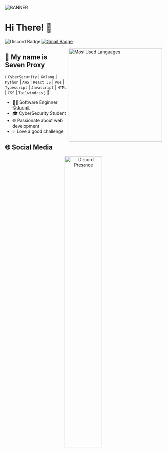 ![BANNER]([https://github.com/SevenProxy/sevenproxy/blob/main/lain-linux.png)

<h1>Hi There! 👋</h1>

![Discord Badge](https://img.shields.io/badge/-SevenProxy-6633cc?style=flat-square&logo=Discord&logoColor=white&link=https://discord.com/users/1193791291125940309)
[![Gmail Badge](https://img.shields.io/badge/-seven_proxy@proton.me-6633cc?style=flat-square&logo=Gmail&logoColor=white&link=mailto:seven_proxy@proton.me)](mailto:seven_proxy@proton.me)

<img align="right" alt="Most Used Languages" src="https://github-readme-stats.vercel.app/api/top-langs/?username=SevenProxy&hide_progress=true"  width="300px"/>

## 🤚 My name is Seven Proxy
( `CyberSecurity` | `Golang` | `Python` | `AWS` | `React JS` | `Vue` | `Typescript` | `Javascript` | `HTML` | `CSS` | `Tailwindcss` ) 🚀
- 👩‍💻 Software Enginner @[Jurigit](https://github.com/Jurigit)
- 🎓 CyberSecurity Student
- 🌐 Passionate about web development
- 💡 Love a good challenge

## 🌐 Social Media

<div align="center">

<img title="Discord Presence" src="https://lanyard.cnrad.dev/api/1193791291125940309" href="https://discord.com/users/1193791291125940309" width="49%" />

</div>
